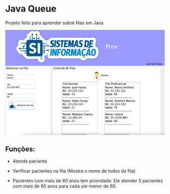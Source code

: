 # Java Queue

Projeto feito para aprender sobre filas em Java

![Screenshots](assets/screenshot.png)


 ## Funções:
- Atende paciente 

- Verificar pacientes na fila (Mostra o nome de todos da fila)  

- Pacientes com mais de 60 anos tem prioridade. Ele atender 3 pacientes com mais de 60 anos para cada um menor de 60.   
